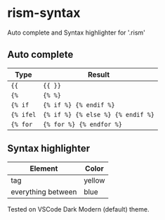 # rism-syntax

Auto complete and Syntax highlighter for '.rism'

## Auto complete

| Type    | Result                      |
|---------|-----------------------------|
| `{{`    | `{{ }}`                     |
| `{%`    | `{% %}`                     |
| `{% if` | `{% if %} {% endif %}`      |
| `{% ifel` | `{% if %} {% else %} {% endif %}` |
| `{% for` | `{% for %} {% endfor %}`    |

## Syntax highlighter

| Element                | Color   |
|------------------------|---------|
| tag                    | yellow  |
| everything between     | blue    |

Tested on VSCode Dark Modern (default) theme.
